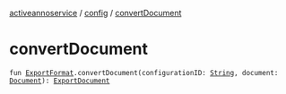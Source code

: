 [activeannoservice](../index.md) / [config](index.md) / [convertDocument](./convert-document.md)

# convertDocument

`fun `[`ExportFormat`](-export-format/index.md)`.convertDocument(configurationID: `[`String`](https://kotlinlang.org/api/latest/jvm/stdlib/kotlin/-string/index.html)`, document: `[`Document`](../document/-document/index.md)`): `[`ExportDocument`](-export-document/index.md)